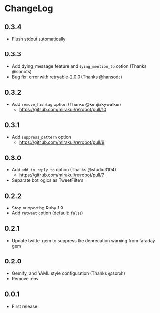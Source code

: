 # ChangeLog
## 0.3.4
- Flush stdout automatically

## 0.3.3
- Add dying_message feature and `dying_mention_to` option (Thanks @sonots)
- Bug fix: error with retryable-2.0.0 (Thanks @hansode)

## 0.3.2
- Add `remove_hashtag` option (Thanks @kenjiskywalker)
  - https://github.com/mirakui/retrobot/pull/10

## 0.3.1
- Add `suppress_pattern` option
  - https://github.com/mirakui/retrobot/pull/9

## 0.3.0
- Add `add_in_reply_to` option (Thanks @studio3104)
  - https://github.com/mirakui/retrobot/pull/7
- Separate bot logics as TweetFilters

## 0.2.2
- Stop supporting Ruby 1.9
- Add `retweet` option (default: `false`)

## 0.2.1
- Update twitter gem to suppress the deprecation warning from faraday gem

## 0.2.0
- Gemify, and YAML style configuration (Thanks @sorah)
- Remove .env

## 0.0.1
- First release
